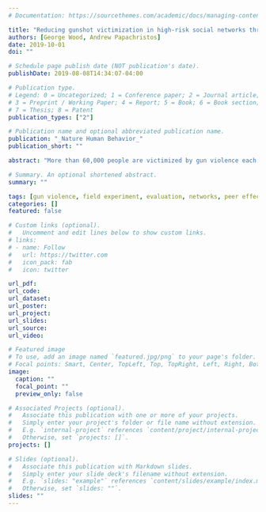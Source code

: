 ```yaml
---
# Documentation: https://sourcethemes.com/academic/docs/managing-content/

title: "Reducing gunshot victimization in high-risk social networks through direct and spillover effects"
authors: [George Wood, Andrew Papachristos]
date: 2019-10-01
doi: ""

# Schedule page publish date (NOT publication's date).
publishDate: 2019-08-08T14:34:07-04:00

# Publication type.
# Legend: 0 = Uncategorized; 1 = Conference paper; 2 = Journal article;
# 3 = Preprint / Working Paper; 4 = Report; 5 = Book; 6 = Book section;
# 7 = Thesis; 8 = Patent
publication_types: ["2"]

# Publication name and optional abbreviated publication name.
publication: "_Nature Human Behavior_"
publication_short: ""

abstract: "More than 60,000 people are victimized by gun violence each year in the United States. A large share of victims cluster in bounded and identifiable social networks. Despite a growing number of violence reduction programs that implicitly or explicitly leverage social networks to broaden programmatic effects, there is little evidence to suggest that reductions in gun violence are achieved through spillover effects on the peers of program participants. This study estimates the direct and spillover effects of a large gun violence field-intervention in Chicago, IL. Using a quasi-experimental design, we test whether assigning 2,349 seed individuals to a desistance-based program reduced the incidence of gunshot victimization. The study uses co-arrest network data to further test spillover effects on 6,132 unassigned individuals who did not participate in the program. Direct effects were associated with a 3.2 percentage point reduction in gun violence victimization among seeds over two years, while potential spillover was associated with a 1.5 percentage point reduction in victimization among peers. Findings suggest that peer-influence and the structure of networks might be leveraged to amplify gun violence reduction efforts."

# Summary. An optional shortened abstract.
summary: ""

tags: [gun violence, field experiment, evaluation, networks, peer effects]
categories: []
featured: false

# Custom links (optional).
#   Uncomment and edit lines below to show custom links.
# links:
# - name: Follow
#   url: https://twitter.com
#   icon_pack: fab
#   icon: twitter

url_pdf:
url_code:
url_dataset:
url_poster:
url_project:
url_slides:
url_source:
url_video:

# Featured image
# To use, add an image named `featured.jpg/png` to your page's folder.
# Focal points: Smart, Center, TopLeft, Top, TopRight, Left, Right, BottomLeft, Bottom, BottomRight.
image:
  caption: ""
  focal_point: ""
  preview_only: false

# Associated Projects (optional).
#   Associate this publication with one or more of your projects.
#   Simply enter your project's folder or file name without extension.
#   E.g. `internal-project` references `content/project/internal-project/index.md`.
#   Otherwise, set `projects: []`.
projects: []

# Slides (optional).
#   Associate this publication with Markdown slides.
#   Simply enter your slide deck's filename without extension.
#   E.g. `slides: "example"` references `content/slides/example/index.md`.
#   Otherwise, set `slides: ""`.
slides: ""
---
```

